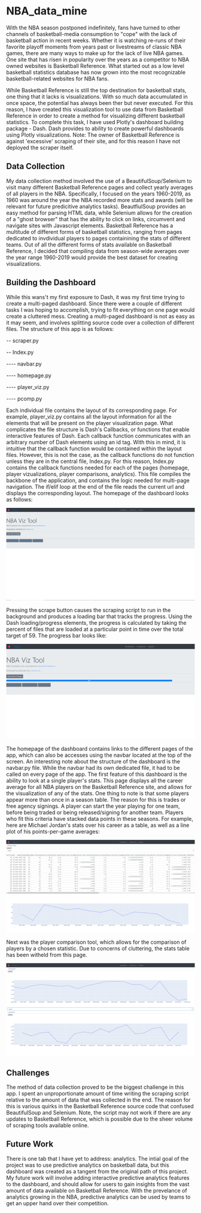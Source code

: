 # NBA_data_mine
With the NBA season postponed indefinitely, fans have turned to other channels of basketball-media consumption to "cope" with the lack of basketball action in recent weeks. Whether it is watching re-runs of their favorite playoff moments from years past or livestreams of classic NBA games, there are many ways to make up for the lack of live NBA games. One site that has risen in popularity over the years as a competitor to NBA owned websites is Basketball Reference. What started out as a low level basketball statistics database has now grown into the most recognizable basketball-related websites for NBA fans. 

While Basketball Reference is still the top destination for basketball stats, one thing that it lacks is visualizations. With so much data accumulated in once space, the potential has always been ther but never executed. For this reason, I have created this visualization tool to use data from Basketball Reference in order to create a method for visualizing different basketball statistics. To complete this task, I have used Plotly's dashboard building package - Dash. Dash provides to ability to create powerful dashboards using Plotly visualizations. Note: The owner of Basketball Reference is against 'excessive' scraping of their site, and for this reason I have not deployed the scraper itself. 


## Data Collection
My data collection method involved the use of a BeautifulSoup/Selenium to visit many different Basketball Reference pages and collect yearly averages of all players in the NBA. Specifically, I focused on the years 1960-2019, as 1960 was around the year the NBA recorded more stats and awards (will be relevant for future predicitive analytics tasks). BeautfiulSoup provides an easy method for parsing HTML data, while Selenium allows for the creation of a "ghost browser" that has the ability to click on links, circumvent and navigate sites with Javascript elements. Basketball Reference has a multitude of different forms of basketball statistics, ranging from pages dedicated to invdividual players to pages containining the stats of different teams. Out of all the different forms of stats available on Basketball Reference, I decided that compiling data from season-wide averages over the year range 1960-2019 would provide the best dataset for creating visualizations. 


## Building the Dashboard
While this wans't my first exposure to Dash, it was my first time trying to create a multi-paged dashboard. Since there were a couple of different tasks I was hoping to accomplish, trying to fit everything on one page would create a cluttered mess. Creating a multi-paged dashboard is not as easy as it may seem, and involves splitting source code over a collection of different files. The structure of this app is as follows:

-- scraper.py

-- Index.py

---- navbar.py

---- homepage.py

---- player_viz.py

---- pcomp.py


Each individual file contains the layout of its corresponding page. For example, player_viz.py contains all the layout information for all the elements that will be present on the player visualization page. What complicates the file structure is Dash's Callbacks, or functions that enable interactive features of Dash. Each callback function communicates with an arbitrary number of Dash elements using an id tag. With this in mind, it is intuitive that the callback function would be contained within the layout files. However, this is not the case, as the callback functions do not function unless they are in the central file, Index.py. For this reason, Index.py contains the callback functions needed for each of the pages (homepage, player vizualizations, player comparisons, analytics). This file compiles the backbone of the application, and contains the logic needed for multi-page navigation. The if/elif loop at the end of the file reads the current url and displays the corresponding layout. The homepage of the dashboard looks as follows:


![alt_text](images/homepage_noloading.PNG)


Pressing the scrape button causes the scraping script to run in the background and produces a loading bar that tracks the progress. Using the Dash loading/progress elements, the progress is calculated by taking the percent of files that are loaded at a particular point in time over the total target of 59. The progress bar looks like:


![alt_text](images/homepage.PNG)

The homepage of the dashboard contains links to the different pages of the app, which can also be accesses using the navbar located at the top of the screen. An interesting note about the structure of the dashboard is the navbar.py file. While the navbar had its own dedicated file, it had to be called on every page of the app. The first feature of this dashboard is the ability to look at a single player's stats. This page displays all the career average for all NBA players on the Basketball Reference site, and allows for the visualization of any of the stats. One thing to note is that some players appear more than once in a season table. The reason for this is trades or free agency signings. A player can start the year playing for one team, before being traded or being released/signing for another team. Players who fit this criteria have stacked data points in these seasons. For example, here are Michael Jordan's stats over his career as a table, as well as a line plot of his points-per-game averages:


![alt_text](images/player_viz.PNG)

Next was the player comparison tool, which allows for the comparison of players by a chosen statistic. Due to concerns of cluttering, the stats table has been witheld from this page. 


![alt_text](images/pcomp.PNG)


## Challenges
The method of data collection proved to be the biggest challenge in this app. I spent an unproportionate amount of time writing the scraping script relative to the amount of data that was collected in the end. The reason for this is various quirks in the Basketball Reference source code that confused BeautifulSoup and Selenium. Note, the script may not work if there are any updates to Basketball Reference, which is possible due to the sheer volume of scraping tools available online. 


## Future Work
There is one tab that I have yet to address: analytics. The intial goal of the project was to use predictive analytics on basketball data, but this dashboard was created as a tangent from the original path of this project. My future work will involve adding interactive predictive analytics features to the dashboard, and should allow for users to gain insights from the vast amount of data available on Basketball Reference. With the prevelance of analytics growing in the NBA, predictive analytics can be used by teams to get an upper hand over their competition. 
